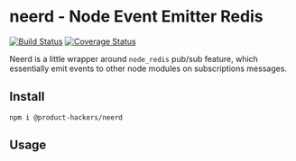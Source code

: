 # neerd - Node Event Emitter Redis

[![Build Status](https://travis-ci.org/ProductHackers/neerd.svg?branch=master)](https://travis-ci.org/ProductHackers/neerd)
[![Coverage Status](https://coveralls.io/repos/github/ProductHackers/neerd/badge.svg?branch=master)](https://coveralls.io/github/ProductHackers/neerd?branch=master)

Neerd is a little wrapper around `node_redis` pub/sub feature, which essentially emit events to other node modules on subscriptions messages.

## Install
`npm i @product-hackers/neerd`

## Usage
